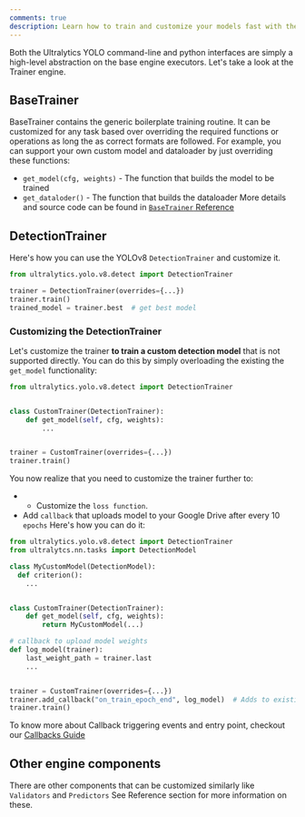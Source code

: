 ```yaml
---
comments: true
description: Learn how to train and customize your models fast with the Ultralytics YOLO 'DetectionTrainer' and 'CustomTrainer'. Read more here!
---
```


Both the Ultralytics YOLO command-line and python interfaces are simply a high-level abstraction on the base engine
executors. Let's take a look at the Trainer engine.

## BaseTrainer

BaseTrainer contains the generic boilerplate training routine. It can be customized for any task based over overriding
the required functions or operations as long the as correct formats are followed. For example, you can support your own
custom model and dataloader by just overriding these functions:

* `get_model(cfg, weights)` - The function that builds the model to be trained
* `get_dataloder()` - The function that builds the dataloader
  More details and source code can be found in [`BaseTrainer` Reference](../reference/yolo/engine/trainer.md)

## DetectionTrainer

Here's how you can use the YOLOv8 `DetectionTrainer` and customize it.

```python
from ultralytics.yolo.v8.detect import DetectionTrainer

trainer = DetectionTrainer(overrides={...})
trainer.train()
trained_model = trainer.best  # get best model
```

### Customizing the DetectionTrainer

Let's customize the trainer **to train a custom detection model** that is not supported directly. You can do this by
simply overloading the existing the `get_model` functionality:

```python
from ultralytics.yolo.v8.detect import DetectionTrainer


class CustomTrainer(DetectionTrainer):
    def get_model(self, cfg, weights):
        ...


trainer = CustomTrainer(overrides={...})
trainer.train()
```

You now realize that you need to customize the trainer further to:

* * Customize the `loss function`. 
* Add `callback` that uploads model to your Google Drive after every 10 `epochs`
  Here's how you can do it:

```python
from ultralytics.yolo.v8.detect import DetectionTrainer
from ultralytcs.nn.tasks import DetectionModel

class MyCustomModel(DetectionModel):
  def criterion():
    ...


class CustomTrainer(DetectionTrainer):
    def get_model(self, cfg, weights):
        return MyCustomModel(...)

# callback to upload model weights
def log_model(trainer):
    last_weight_path = trainer.last
    ...


trainer = CustomTrainer(overrides={...})
trainer.add_callback("on_train_epoch_end", log_model)  # Adds to existing callback
trainer.train()
```

To know more about Callback triggering events and entry point, checkout our [Callbacks Guide](callbacks.md)

## Other engine components

There are other components that can be customized similarly like `Validators` and `Predictors`
See Reference section for more information on these.